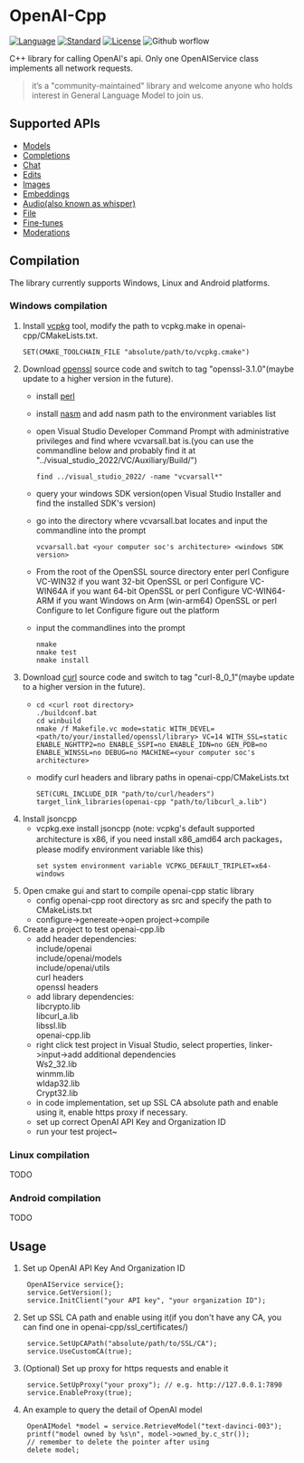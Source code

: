 # OpenAI-Cpp

[![Language](https://img.shields.io/badge/language-C++-blue.svg)](https://isocpp.org/)  [![Standard](https://img.shields.io/badge/c%2B%2B-11-blue.svg)](https://en.wikipedia.org/wiki/C%2B%2B#Standardization) [![License](https://img.shields.io/github/license/mashape/apistatus.svg)](https://opensource.org/licenses/MIT) ![Github worflow](https://github.com/olrea/openai-cpp/actions/workflows/cmake.yml/badge.svg)

C++ library for calling OpenAI's api.
Only one OpenAIService class implements all network requests.
> it’s a "community-maintained" library and welcome anyone who holds interest in General Language Model to join us.
## Supported APIs
* [Models](https://platform.openai.com/docs/api-reference/models)
* [Completions](https://platform.openai.com/docs/api-reference/completions)
* [Chat](https://platform.openai.com/docs/api-reference/chat)
* [Edits](https://platform.openai.com/docs/api-reference/edits)
* [Images](https://platform.openai.com/docs/api-reference/images)
* [Embeddings](https://platform.openai.com/docs/api-reference/embeddings)
* [Audio(also known as whisper)](https://platform.openai.com/docs/api-reference/audio)
* [File](https://platform.openai.com/docs/api-reference/files)
* [Fine-tunes](https://platform.openai.com/docs/api-reference/fine-tunes)
* [Moderations](https://platform.openai.com/docs/api-reference/moderations)
## Compilation
The library currently supports Windows, Linux and Android platforms.
### Windows compilation
1. Install [vcpkg](https://vcpkg.io) tool, modify the path to vcpkg.make in openai-cpp/CMakeLists.txt.
    ```
    SET(CMAKE_TOOLCHAIN_FILE "absolute/path/to/vcpkg.cmake")
    ```
2. Download [openssl](https://github.com/openssl/openssl) source code and switch to tag "openssl-3.1.0"(maybe update to a higher version in the future).
    - install [perl](https://strawberryperl.com/)
    - install [nasm](https://www.nasm.us) and add nasm path to the environment variables list
    - open Visual Studio Developer Command Prompt with administrative privileges and find where vcvarsall.bat is.(you can use the commandline below and probably find it at "../visual_studio_2022/VC/Auxiliary/Build/")
  
        ```
        find ../visual_studio_2022/ -name "vcvarsall*"
        ```
    - query your windows SDK version(open Visual Studio Installer and find the installed SDK's version)
    - go into the directory where vcvarsall.bat locates and input the commandline into the prompt
  
        ```
        vcvarsall.bat <your computer soc's architecture> <windows SDK version>
        ```
    - From the root of the OpenSSL source directory enter
        perl Configure VC-WIN32 if you want 32-bit OpenSSL or
        perl Configure VC-WIN64A if you want 64-bit OpenSSL or
        perl Configure VC-WIN64-ARM if you want Windows on Arm (win-arm64) OpenSSL or
        perl Configure to let Configure figure out the platform
    - input the commandlines into the prompt
  
        ```
        nmake
        nmake test
        nmake install
        ```
3. Download [curl](https://github.com/curl/curl.git) source code and switch to tag "curl-8_0_1"(maybe update to a higher version in the future).
    - ```
      cd <curl root directory>  
      ./buildconf.bat  
      cd winbuild  
      nmake /f Makefile.vc mode=static WITH_DEVEL=<path/to/your/installed/openssl/library> VC=14 WITH_SSL=static ENABLE_NGHTTP2=no ENABLE_SSPI=no ENABLE_IDN=no GEN_PDB=no ENABLE_WINSSL=no DEBUG=no MACHINE=<your computer soc's architecture>
      ```
    - modify curl headers and library paths in openai-cpp/CMakeLists.txt
      ```
      SET(CURL_INCLUDE_DIR "path/to/curl/headers")  
      target_link_libraries(openai-cpp "path/to/libcurl_a.lib")
      ```
1. Install jsoncpp
   - vcpkg.exe install jsoncpp 
   (note: vcpkg's default supported architecture is x86, if you need install x86_amd64 arch packages，please modify environment variable like this)
      ```
      set system environment variable VCPKG_DEFAULT_TRIPLET=x64-windows
      ```
2. Open cmake gui and start to compile openai-cpp static library
   - config openai-cpp root directory as src and specify the path to CMakeLists.txt
   - configure->genereate->open project->compile
3. Create a project to test openai-cpp.lib
   - add header dependencies:  
     include/openai  
     include/openai/models  
     include/openai/utils  
     curl headers  
     openssl headers
   - add library dependencies:  
     libcrypto.lib  
     libcurl_a.lib  
     libssl.lib  
     openai-cpp.lib
   - right click test project in Visual Studio, select properties, linker->input->add additional dependencies  
     Ws2_32.lib  
     winmm.lib  
     wldap32.lib  
     Crypt32.lib
   - in code implementation, set up SSL CA absolute path and enable using it, enable https proxy if necessary.
   - set up correct OpenAI API Key and Organization ID
   - run your test project~
### Linux compilation
TODO
### Android compilation
TODO
## Usage
1. Set up OpenAI API Key And Organization ID
   ```
    OpenAIService service{};
    service.GetVersion();
    service.InitClient("your API key", "your organization ID");
   ```
2. Set up SSL CA path and enable using it(if you don't have any CA, you can find one in openai-cpp/ssl_certificates/)
   ```
    service.SetUpCAPath("absolute/path/to/SSL/CA");
    service.UseCustomCA(true);
   ```
3. (Optional) Set up proxy for https requests and enable it
   ```
    service.SetUpProxy("your proxy"); // e.g. http://127.0.0.1:7890
    service.EnableProxy(true);
   ```
4. An example to query the detail of OpenAI model
   ```
    OpenAIModel *model = service.RetrieveModel("text-davinci-003");
    printf("model owned by %s\n", model->owned_by.c_str());
    // remember to delete the pointer after using
    delete model;
   ```
